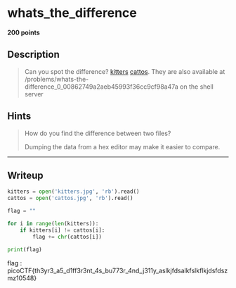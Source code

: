 # whats_the_difference
**200 points**
## Description
> Can you spot the difference? [kitters](kitters.jpg) [cattos](cattos.jpg). They are also available at /problems/whats-the-difference_0_00862749a2aeb45993f36cc9cf98a47a on the shell server
## Hints
> How do you find the difference between two files?
>
> Dumping the data from a hex editor may make it easier to compare.
---
## Writeup
```python
kitters = open('kitters.jpg', 'rb').read()
cattos = open('cattos.jpg', 'rb').read()

flag = ""

for i in range(len(kitters)):
	if kitters[i] != cattos[i]:
		flag += chr(cattos[i])

print(flag)
```

flag : picoCTF{th3yr3_a5_d1ff3r3nt_4s_bu773r_4nd_j311y_aslkjfdsalkfslkflkjdsfdszmz10548}